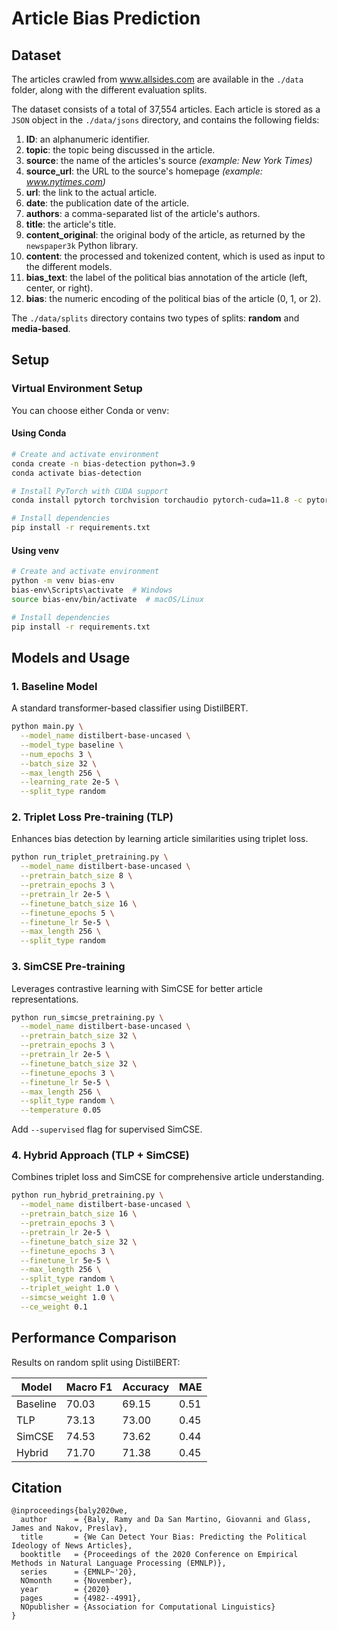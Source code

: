 # Article Bias Prediction

## Dataset
The articles crawled from www.allsides.com are available in the `./data` folder, along with the different evaluation splits.

The dataset consists of a total of 37,554 articles. Each article is stored as a `JSON` object in the `./data/jsons` directory, and contains the following fields:
1. **ID**: an alphanumeric identifier.
2. **topic**: the topic being discussed in the article.
3. **source**: the name of the articles's source *(example: New York Times)*
4. **source_url**: the URL to the source's homepage *(example: www.nytimes.com)*
5. **url**: the link to the actual article.
6. **date**: the publication date of the article.
7. **authors**: a comma-separated list of the article's authors.
8. **title**: the article's title.
9. **content_original**: the original body of the article, as returned by the `newspaper3k` Python library.
10. **content**: the processed and tokenized content, which is used as input to the different models.
11. **bias_text**: the label of the political bias annotation of the article (left, center, or right).
12. **bias**: the numeric encoding of the political bias of the article (0, 1, or 2).

The `./data/splits` directory contains two types of splits: **random** and **media-based**.

## Setup

### Virtual Environment Setup

You can choose either Conda or venv:

#### Using Conda
```bash
# Create and activate environment
conda create -n bias-detection python=3.9
conda activate bias-detection

# Install PyTorch with CUDA support
conda install pytorch torchvision torchaudio pytorch-cuda=11.8 -c pytorch -c nvidia

# Install dependencies
pip install -r requirements.txt
```

#### Using venv
```bash
# Create and activate environment
python -m venv bias-env
bias-env\Scripts\activate  # Windows
source bias-env/bin/activate  # macOS/Linux

# Install dependencies
pip install -r requirements.txt
```

## Models and Usage

### 1. Baseline Model
A standard transformer-based classifier using DistilBERT.

```bash
python main.py \
  --model_name distilbert-base-uncased \
  --model_type baseline \
  --num_epochs 3 \
  --batch_size 32 \
  --max_length 256 \
  --learning_rate 2e-5 \
  --split_type random
```

### 2. Triplet Loss Pre-training (TLP)
Enhances bias detection by learning article similarities using triplet loss.

```bash
python run_triplet_pretraining.py \
  --model_name distilbert-base-uncased \
  --pretrain_batch_size 8 \
  --pretrain_epochs 3 \
  --pretrain_lr 2e-5 \
  --finetune_batch_size 16 \
  --finetune_epochs 5 \
  --finetune_lr 5e-5 \
  --max_length 256 \
  --split_type random
```

### 3. SimCSE Pre-training
Leverages contrastive learning with SimCSE for better article representations.

```bash
python run_simcse_pretraining.py \
  --model_name distilbert-base-uncased \
  --pretrain_batch_size 32 \
  --pretrain_epochs 3 \
  --pretrain_lr 2e-5 \
  --finetune_batch_size 32 \
  --finetune_epochs 3 \
  --finetune_lr 5e-5 \
  --max_length 256 \
  --split_type random \
  --temperature 0.05
```

Add `--supervised` flag for supervised SimCSE.

### 4. Hybrid Approach (TLP + SimCSE)
Combines triplet loss and SimCSE for comprehensive article understanding.

```bash
python run_hybrid_pretraining.py \
  --model_name distilbert-base-uncased \
  --pretrain_batch_size 16 \
  --pretrain_epochs 3 \
  --pretrain_lr 2e-5 \
  --finetune_batch_size 32 \
  --finetune_epochs 3 \
  --finetune_lr 5e-5 \
  --max_length 256 \
  --split_type random \
  --triplet_weight 1.0 \
  --simcse_weight 1.0 \
  --ce_weight 0.1
```

## Performance Comparison

Results on random split using DistilBERT:

| Model | Macro F1 | Accuracy | MAE |
|-------|----------|----------|-----|
| Baseline | 70.03 | 69.15 | 0.51 |
| TLP | 73.13 | 73.00 | 0.45 |
| SimCSE | 74.53 | 73.62 | 0.44 |
| Hybrid | 71.70 | 71.38 | 0.45 |

## Citation

```
@inproceedings{baly2020we,
  author      = {Baly, Ramy and Da San Martino, Giovanni and Glass, James and Nakov, Preslav},
  title       = {We Can Detect Your Bias: Predicting the Political Ideology of News Articles},
  booktitle   = {Proceedings of the 2020 Conference on Empirical Methods in Natural Language Processing (EMNLP)},
  series      = {EMNLP~'20},
  NOmonth     = {November},
  year        = {2020}
  pages       = {4982--4991},
  NOpublisher = {Association for Computational Linguistics}
}
```

